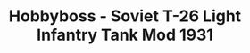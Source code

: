 ---
layout: product
title: "Hobbyboss - Soviet T-26 Light Infantry Tank Mod 1931"
price: "3650" 
desc: "N/A"
img_path: "/assets/img/HB82494.webp"
brand: "N/A"
available: false
special_offer: false
new: false
soon: false
cat: "010000"
subcat: "013500"
subsubcat: "0N/A"
sifra: "HB82494"
popular: false
spec: false
---